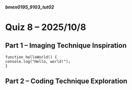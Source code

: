 ##### bmen0195_9103_tut02
# Quiz 8 – 2025/10/8
 ## Part 1 – Imaging Technique Inspiration
```
function helloWorld() {
console.log("Hello, world!");
}
```
 ## Part 2 – Coding Technique Exploration